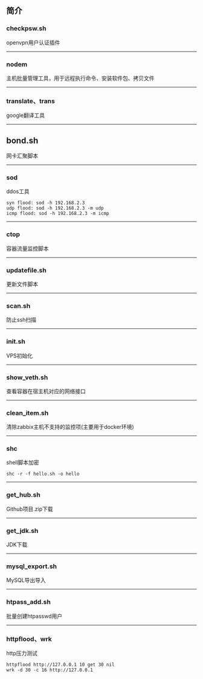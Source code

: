 ## 简介

### checkpsw.sh
openvpn用户认证插件
***
### nodem
主机批量管理工具，用于远程执行命令、安装软件包、拷贝文件
***
### translate、trans
google翻译工具
***
## bond.sh
网卡汇聚脚本
***
### sod
ddos工具

    syn flood: sod -h 192.168.2.3
    udp flood: sod -h 192.168.2.3 -m udp 
    icmp flood: sod -h 192.168.2.3 -m icmp 
***
### ctop
容器流量监控脚本
***
### updatefile.sh
更新文件脚本
***
### scan.sh
防止ssh扫描
***
### init.sh
VPS初始化
***
### show_veth.sh
查看容器在宿主机对应的网络接口
***
### clean_item.sh
清除zabbix主机不支持的监控项(主要用于docker环境)
***
### shc
shell脚本加密

    shc -r -f hello.sh -o hello
***
### get_hub.sh
Github项目.zip下载
***
### get_jdk.sh
JDK下载
***
### mysql_export.sh
MySQL导出导入
***
### htpass_add.sh
批量创建htpasswd用户
****
### httpflood、wrk
http压力测试

    httpflood http://127.0.0.1 10 get 30 nil
    wrk -d 30 -c 16 http://127.0.0.1

